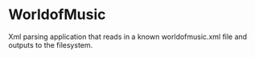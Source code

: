 # WorldofMusic
Xml parsing application that reads in a known worldofmusic.xml file and outputs to the filesystem.

